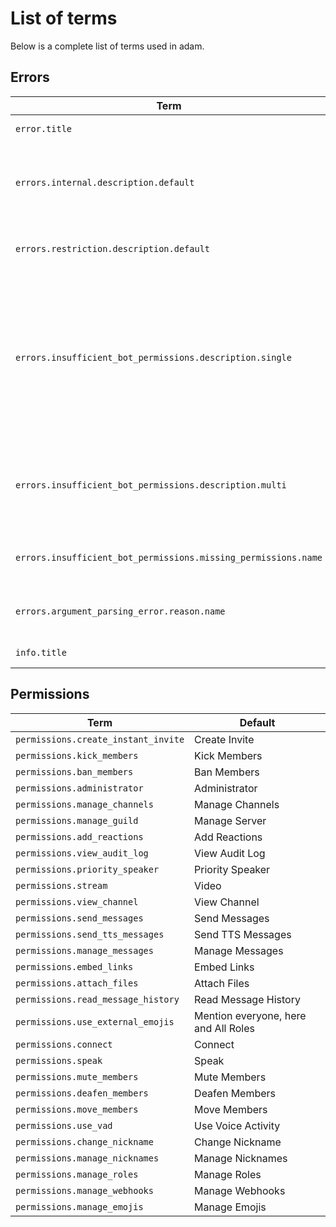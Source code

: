 # List of terms

Below is a complete list of terms used in adam.

## Errors

| **Term**                                                     | **Default**                                                  | **Description**                                              |
| ------------------------------------------------------------ | ------------------------------------------------------------ | ------------------------------------------------------------ |
| `error.title`                                                | Error                                                        | The title of an error message.                               |
| `errors.internal.description.default`                        | Oh no! Something went wrong and I couldn't finish executing your command. I've informed my team and they'll get on fixing the bug asap. | The default description of an internal error embed.          |
| `errors.restriction.description.default`                     | 👮 You are not allowed to use this command.                   | The default description of an restriction error embed.       |
| `errors.insufficient_bot_permissions.description.single`     | It seems as if I don't have sufficient permissions to run this command. Please give me the "`{{missing_permission}}`" permission and try again. | The description of the the insufficient bot permissions error embed, if only a single permission is missing.<br /><br />**Keys:**<br />- `missing_permission` - the name of the missing permission |
| `errors.insufficient_bot_permissions.description.multi`      | It seems as if I don't have sufficient permissions to run this command. Please give me the following "+    "permissions and try again. | The description of the the insufficient bot permissions error embed, if multiple permissions are missing. |
| `errors.insufficient_bot_permissions.missing_permissions.name` | Missing Permission                                           | The name of the field containing a list of missing permissions. |
| `errors.argument_parsing_error.reason.name`                  | Reason                                                       | The name of the field containing the reason for the error.   |
| `info.title`                                                 | Info                                                         | The title of an info message.                                |

## Permissions

| **Term**                            | **Default**                          |
| ----------------------------------- | ------------------------------------ |
| `permissions.create_instant_invite` | Create Invite                        |
| `permissions.kick_members`          | Kick Members                         |
| `permissions.ban_members`           | Ban Members                          |
| `permissions.administrator`         | Administrator                        |
| `permissions.manage_channels`       | Manage Channels                      |
| `permissions.manage_guild`          | Manage Server                        |
| `permissions.add_reactions`         | Add Reactions                        |
| `permissions.view_audit_log`        | View Audit Log                       |
| `permissions.priority_speaker`      | Priority Speaker                     |
| `permissions.stream`                | Video                                |
| `permissions.view_channel`          | View Channel                         |
| `permissions.send_messages`         | Send Messages                        |
| `permissions.send_tts_messages`     | Send TTS Messages                    |
| `permissions.manage_messages`       | Manage Messages                      |
| `permissions.embed_links`           | Embed Links                          |
| `permissions.attach_files`          | Attach Files                         |
| `permissions.read_message_history`  | Read Message History                 |
| `permissions.use_external_emojis`   | Mention everyone, here and All Roles |
| `permissions.connect`               | Connect                              |
| `permissions.speak`                 | Speak                                |
| `permissions.mute_members`          | Mute Members                         |
| `permissions.deafen_members`        | Deafen Members                       |
| `permissions.move_members`          | Move Members                         |
| `permissions.use_vad`               | Use Voice Activity                   |
| `permissions.change_nickname`       | Change Nickname                      |
| `permissions.manage_nicknames`      | Manage Nicknames                     |
| `permissions.manage_roles`          | Manage Roles                         |
| `permissions.manage_webhooks`       | Manage Webhooks                      |
| `permissions.manage_emojis`         | Manage Emojis                        |